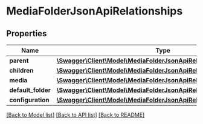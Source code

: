 # MediaFolderJsonApiRelationships

## Properties
Name | Type | Description | Notes
------------ | ------------- | ------------- | -------------
**parent** | [**\Swagger\Client\Model\MediaFolderJsonApiRelationshipsParent**](MediaFolderJsonApiRelationshipsParent.md) |  | [optional] 
**children** | [**\Swagger\Client\Model\MediaFolderJsonApiRelationshipsChildren**](MediaFolderJsonApiRelationshipsChildren.md) |  | [optional] 
**media** | [**\Swagger\Client\Model\MediaFolderJsonApiRelationshipsMedia**](MediaFolderJsonApiRelationshipsMedia.md) |  | [optional] 
**default_folder** | [**\Swagger\Client\Model\MediaFolderJsonApiRelationshipsDefaultFolder**](MediaFolderJsonApiRelationshipsDefaultFolder.md) |  | [optional] 
**configuration** | [**\Swagger\Client\Model\MediaFolderJsonApiRelationshipsConfiguration**](MediaFolderJsonApiRelationshipsConfiguration.md) |  | [optional] 

[[Back to Model list]](../../README.md#documentation-for-models) [[Back to API list]](../../README.md#documentation-for-api-endpoints) [[Back to README]](../../README.md)

